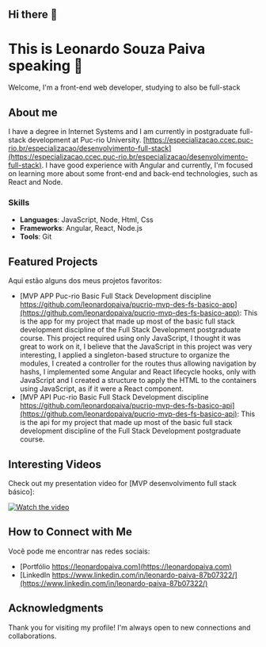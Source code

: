 ## Hi there 👋

# This is Leonardo Souza Paiva speaking 👋

Welcome, I'm a front-end web developer, studying to also be full-stack

## About me

I have a degree in Internet Systems and I am currently in postgraduate full-stack development at Puc-rio University. [https://especializacao.ccec.puc-rio.br/especializacao/desenvolvimento-full-stack](https://especializacao.ccec.puc-rio.br/especializacao/desenvolvimento-full-stack). I have good experience with Angular and currently, I'm focused on learning more about some front-end and back-end technologies, such as React and Node.

### Skills

- **Languages**: JavaScript, Node, Html, Css
- **Frameworks**: Angular, React, Node.js
- **Tools**: Git

## Featured Projects

Aqui estão alguns dos meus projetos favoritos:

- [MVP APP Puc-rio Basic Full Stack Development discipline https://github.com/leonardopaiva/pucrio-mvp-des-fs-basico-app](https://github.com/leonardopaiva/pucrio-mvp-des-fs-basico-app): This is the app for my project that made up most of the basic full stack development discipline of the Full Stack Development postgraduate course. This project required using only JavaScript, I thought it was great to work on it, I believe that the JavaScript in this project was very interesting, I applied a singleton-based structure to organize the modules, I created a controller for the routes thus allowing navigation by hashs, I implemented some Angular and React lifecycle hooks, only with JavaScript and I created a structure to apply the HTML to the containers using JavaScript, as if it were a React component.
- [MVP API Puc-rio Basic Full Stack Development discipline https://github.com/leonardopaiva/pucrio-mvp-des-fs-basico-api](https://github.com/leonardopaiva/pucrio-mvp-des-fs-basico-api): This is the api for my project that made up most of the basic full stack development discipline of the Full Stack Development postgraduate course.

## Interesting Videos

Check out my presentation video for [MVP desenvolvimento full stack básico]:

[![Watch the video](https://img.youtube.com/vi/J7gtelhYxxo/hqdefault.jpg)](https://www.youtube.com/watch?v=J7gtelhYxxo)

## How to Connect with Me

Você pode me encontrar nas redes sociais:

- [Portfólio https://leonardopaiva.com](https://leonardopaiva.com)
- [LinkedIn https://www.linkedin.com/in/leonardo-paiva-87b07322/](https://www.linkedin.com/in/leonardo-paiva-87b07322/)

## Acknowledgments

Thank you for visiting my profile! I'm always open to new connections and collaborations.


